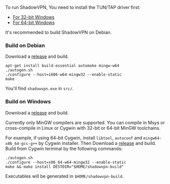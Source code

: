 To run ShadowVPN, You need to install the TUN/TAP driver first:

* [For 32-bit Windows]
* [For 64-bit Windows]

It's recommended to build ShadowVPN on Debian.

### Build on Debian

Download a [release] and build.

    apt-get install build-essential automake mingw-w64
    ./autogen.sh
    ./configure --host=i686-w64-mingw32 --enable-static
    make

You'll find `shadowvpn.exe` in `src/`.

### Build on Windows

Download a [release] and build.

Currently only MinGW compilers are supported. You can compile in Msys or
cross-compile in Linux or Cygwin with 32-bit or 64-bit MinGW toolchains.

For example, if using 64-bit Cygwin, install `libtool`, `autoconf`
and `mingw64-x86_64-gcc-g++` by Cygwin installer. Then Download a [release]
and build. Build from Cygwin terminal by the following commands:

    ./autogen.sh
    ./configure --host=x86_64-w64-mingw32 --enable-static
    make && make install DESTDIR="$HOME/shadowvpn-build"

Executables will be generated in `$HOME/shadowvpn-build`.


[For 32-bit Windows]:   http://build.openvpn.net/downloads/releases/tap-windows-9.9.2_3.exe
[For 64-bit Windows]:   http://build.openvpn.net/downloads/releases/tap-windows-9.21.0.exe
[release]:              https://github.com/clowwindy/ShadowVPN/releases